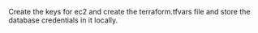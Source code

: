Create the keys for ec2 and create the terraform.tfvars file and store the database credentials in it locally.
